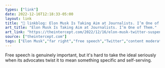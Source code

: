 ```yaml
---
types: ["link"]
date: 2022-12-16T12:18:33-05:00
layout: link
title: "🔗 linkblog: Elon Musk Is Taking Aim at Journalists. I’m One of Them.'"
art_title: "Elon Musk Is Taking Aim at Journalists. I’m One of Them."
art_link: "https://theintercept.com/2022/12/16/elon-musk-twitter-suspended-journalists/"
source: ["theintercept.com"]
tags: ["Elon Musk","far right","free speech","Twitter","content moderation"]
---
```

Free speech is genuinely important, but it's hard to take the ideal seriously when its advocates twist it to mean something specific and self-serving.  
 
